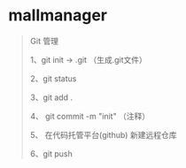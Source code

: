 # mallmanager

> Git 管理
>
> 1、git init  -> .git （生成.git文件）
>
> 2、git status
>
> 3、git add .
>
> 4、 git commit -m "init" （注释）
>
> 5、 在代码托管平台(github) 新建远程仓库
>
> 6、git push
>
> 

